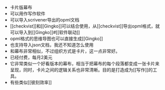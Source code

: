 - 卡片版幕布
- 可以用作写作软件
- 可以导入scrivener导出的opml文档
- [[checkvist]]和[[Gingko]]可以结合使用，从[[checkvist]]导出opml格式，就可以导入到[[Gingko]]#[[软件联动]]
- opml格式的思维导图也可以直接生成[[Gingko]]
- 也支持导入json文档，我还不知道怎么使用
- 和幕布非常相似，不过组织方式是卡片，这一点非常好。
- 已经付费，每月2美元
- 它非常类似一个好看版本的幕布，相当于把幕布的每个段落都变成一张卡片来呈现，同时，卡片之间的逻辑关系也非常清晰。目的是打造成为[[写作]]的工具。
- 有些类似[[彼刻效率]]
